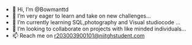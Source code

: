 - 👋 Hi, I’m @Bowmanttd 
- 👀 I’m very eager to learn and take on new challenges...
- 🌱 I’m currently learning SQL,photography and Visual studiocode ...
- 💞️ I’m looking to collaborate on projects with like minded individuals...
- 📫 Reach me on r203003900101@niitghstudent.com

<!---
Bowmanttd/Bowmanttd is a ✨ special ✨ repository because its `README.md` (this file) appears on your GitHub profile.
You can click the Preview link to take a look at your changes.
--->
